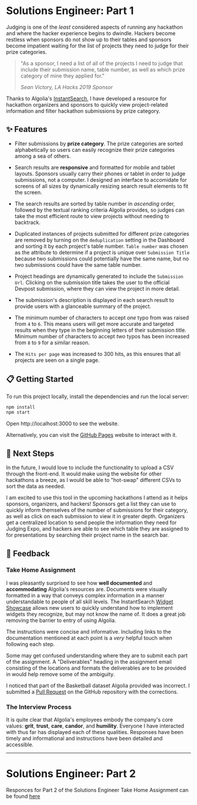 # Solutions Engineer: Part 1

Judging is one of the *least* considered aspects of running any hackathon and where the hacker experience begins to dwindle. Hackers become restless when sponsors do not show up to their tables and sponsors become impatient waiting for the list of projects they need to judge for their prize categories.

> "As a sponsor, I need a list of all of the projects I need to judge that include their submission name, table number, as well as which prize category of mine they applied for."
>
> *Sean Victory, LA Hacks 2019 Sponsor*

Thanks to Algolia's [InstantSearch](https://www.algolia.com/products/instantsearch/), I have developed a resource for hackathon organizers and sponsors to quickly view project-related information and filter hackathon submissions by prize category.

## ✨ Features

* Filter submissions by **prize category**. The prize categories are sorted alphabetically so users can easily recognize their prize categories among a sea of others.

* Search results are **responsive** and formatted for mobile and tablet layouts. Sponsors usually carry their phones or tablet in order to judge submissions, not a computer. I designed an interface to accomidate for screens of all sizes by dynamically resizing search result elements to fit the screen.

* The search results are sorted by table number in *ascending* order, followed by the textual ranking criteria Algolia provides, so judges can take the most efficient route to view projects without needing to backtrack.

* Duplicated instances of projects submitted for different prize categories are removed by turning on the `deduplication` setting in the Dashboard and sorting it by each project's table number. `Table number` was chosen as the attribute to determine if a project is unique over `Submission Title` because two submissions could potentially have the same name, but no two submissions could have the same table number.

* Project headings are dynamically generated to include the `Submission Url`. Clicking on the submission title takes the user to the official Devpost submission, where they can view the project in more detail.

* The submission's description is displayed in each search result to provide users with a glanceable summary of the project.

* The minimum number of characters to accept *one* typo from was raised from `4` to `6`. This means users will get more accurate and targeted results when they type in the beginning letters of their submission title. Minimum number of characters to accept *two* typos has been increased from `8` to `9` for a similar reason.

* The `Hits per page` was increased to 300 hits, as this ensures that all projects are seen on a single page. 


## 📋 Getting Started

To run this project locally, install the dependencies and run the local server:

```sh
npm install
npm start
```

Open http://localhost:3000 to see the website.

Alternatively, you can visit the [GitHub Pages](https://seanvictory.github.io/algolia-solutions-engineer-responces/) website to interact with it.

## 💭 Next Steps

In the future, I would love to include the functionality to upload a CSV through the front-end. It would make using the website for other hackathons a breeze, as I would be able to "hot-swap" different CSVs to sort the data as needed.

I am excited to use this tool in the upcoming hackathons I attend as it helps sponsors, organizers, and hackers! Sponsors get a list they can use to quickly inform themselves of the number of submissions for their category, as well as click on each submission to view it in greater depth. Organizers get a centralized location to send people the information they need for Judging Expo, and hackers are able to see which table they are assigned to for presentations by searching their project name in the search bar.

## 📝 Feedback

### Take Home Assignment

I was pleasantly surprised to see how **well documented** and **accommodating** Algolia's resources are. Documents were visually formatted in a way that conveys complex information in a manner understandable to people of all skill levels. The InstantSearch [Widget Showcase](https://www.algolia.com/doc/guides/building-search-ui/widgets/showcase/js/) allows new users to quickly understand how to implement widgets they recognize, but may not know the name of. It does a great job removing the barrier to entry of using Algolia.

The instructions were concise and informative. Including links to the documentation mentioned at each point is a *very* helpful touch when following each step.

Some may get confused understanding where they are to submit each part of the assignment. A "Deliverables" heading in the assignment email consisting of the locations and formats the deliverables are to be provided in would help remove some of the ambiguity.

I noticed that part of the Basketball dataset Algolia provided was incorrect. I submitted a [Pull Request](https://github.com/algolia/datasets/pull/7) on the GitHub repository with the corrections.

### The Interview Process

It is quite clear that Algolia's employees embody the company's core values: **grit**, **trust**, **care**, **candor**, and **humility**. Everyone I have interacted with thus far has displayed each of these qualities. Responses have been timely and informational and instructions have been detailed and accessible.

---

# Solutions Engineer: Part 2

Responces for Part 2 of the Solutions Engineer Take Home Assignment can be found [here](https://github.com/seanvictory/algolia-solutions-engineer-responces/blob/master/Part2-responces.md)
